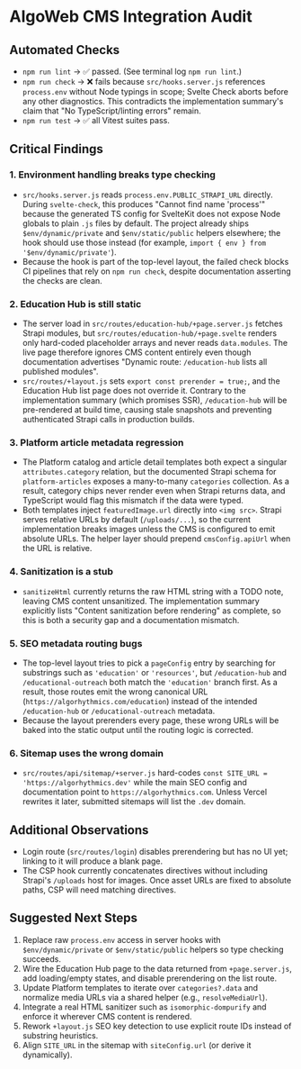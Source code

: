 # AlgoWeb CMS Integration Audit

## Automated Checks
- `npm run lint` → ✅ passed. (See terminal log `npm run lint`.)
- `npm run check` → ❌ fails because `src/hooks.server.js` references `process.env` without Node typings in scope; Svelte Check aborts before any other diagnostics. This contradicts the implementation summary's claim that "No TypeScript/linting errors" remain.
- `npm run test` → ✅ all Vitest suites pass.

## Critical Findings

### 1. Environment handling breaks type checking
- `src/hooks.server.js` reads `process.env.PUBLIC_STRAPI_URL` directly. During `svelte-check`, this produces "Cannot find name 'process'" because the generated TS config for SvelteKit does not expose Node globals to plain `.js` files by default. The project already ships `$env/dynamic/private` and `$env/static/public` helpers elsewhere; the hook should use those instead (for example, `import { env } from '$env/dynamic/private'`).
- Because the hook is part of the top-level layout, the failed check blocks CI pipelines that rely on `npm run check`, despite documentation asserting the checks are clean.

### 2. Education Hub is still static
- The server load in `src/routes/education-hub/+page.server.js` fetches Strapi modules, but `src/routes/education-hub/+page.svelte` renders only hard-coded placeholder arrays and never reads `data.modules`. The live page therefore ignores CMS content entirely even though documentation advertises "Dynamic route: `/education-hub` lists all published modules".
- `src/routes/+layout.js` sets `export const prerender = true;`, and the Education Hub list page does not override it. Contrary to the implementation summary (which promises SSR), `/education-hub` will be pre-rendered at build time, causing stale snapshots and preventing authenticated Strapi calls in production builds.

### 3. Platform article metadata regression
- The Platform catalog and article detail templates both expect a singular `attributes.category` relation, but the documented Strapi schema for `platform-articles` exposes a many-to-many `categories` collection. As a result, category chips never render even when Strapi returns data, and TypeScript would flag this mismatch if the data were typed.
- Both templates inject `featuredImage.url` directly into `<img src>`. Strapi serves relative URLs by default (`/uploads/...`), so the current implementation breaks images unless the CMS is configured to emit absolute URLs. The helper layer should prepend `cmsConfig.apiUrl` when the URL is relative.

### 4. Sanitization is a stub
- `sanitizeHtml` currently returns the raw HTML string with a TODO note, leaving CMS content unsanitized. The implementation summary explicitly lists "Content sanitization before rendering" as complete, so this is both a security gap and a documentation mismatch.

### 5. SEO metadata routing bugs
- The top-level layout tries to pick a `pageConfig` entry by searching for substrings such as `'education'` or `'resources'`, but `/education-hub` and `/educational-outreach` both match the `'education'` branch first. As a result, those routes emit the wrong canonical URL (`https://algorhythmics.com/education`) instead of the intended `/education-hub` or `/educational-outreach` metadata.
- Because the layout prerenders every page, these wrong URLs will be baked into the static output until the routing logic is corrected.

### 6. Sitemap uses the wrong domain
- `src/routes/api/sitemap/+server.js` hard-codes `const SITE_URL = 'https://algorhythmics.dev'` while the main SEO config and documentation point to `https://algorhythmics.com`. Unless Vercel rewrites it later, submitted sitemaps will list the `.dev` domain.

## Additional Observations
- Login route (`src/routes/login`) disables prerendering but has no UI yet; linking to it will produce a blank page.
- The CSP hook currently concatenates directives without including Strapi's `/uploads` host for images. Once asset URLs are fixed to absolute paths, CSP will need matching directives.

## Suggested Next Steps
1. Replace raw `process.env` access in server hooks with `$env/dynamic/private` or `$env/static/public` helpers so type checking succeeds.
2. Wire the Education Hub page to the data returned from `+page.server.js`, add loading/empty states, and disable prerendering on the list route.
3. Update Platform templates to iterate over `categories?.data` and normalize media URLs via a shared helper (e.g., `resolveMediaUrl`).
4. Integrate a real HTML sanitizer such as `isomorphic-dompurify` and enforce it wherever CMS content is rendered.
5. Rework `+layout.js` SEO key detection to use explicit route IDs instead of substring heuristics.
6. Align `SITE_URL` in the sitemap with `siteConfig.url` (or derive it dynamically).
